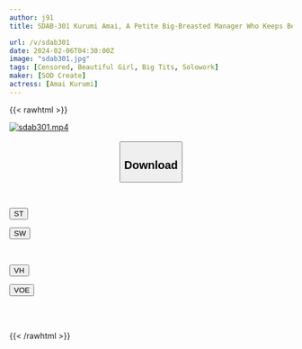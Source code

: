 ```yaml
---
author: j91
title: SDAB-301 Kurumi Amai, A Petite Big-Breasted Manager Who Keeps Being Made To Cum By The Explosively Fast Pistons Of Her Senior Club Member And Becomes Captivated By His Dick.

url: /v/sdab301
date: 2024-02-06T04:30:00Z
image: "sdab301.jpg"
tags: [Censored, Beautiful Girl, Big Tits, Solowork]
maker: [SOD Create]
actress: [Amai Kurumi]
---
```



{{< rawhtml >}}

<div class="video" data-videoid="ZbqmyRgqVMSqp2p">
    <a href="javascript:;">
        <img src="/v/sdab301/sdab301.jpg" width="WIDTH" height="HEIGHT" alt="sdab301.mp4" loading="lazy">
    </a>
</div>

<script type="text/javascript" src="https://j91.asia/asset/on-demand-st.js"></script>

<br>
  <link rel="stylesheet" href="https://j91.asia/asset/bs5.css">
  
  <center>
  <button class="btn btn-primary" type="button" data-bs-toggle="collapse" data-bs-target=".multi-collapse" aria-expanded="false" aria-controls="multiCollapseExample1 multiCollapseExample2"><h2>Download</h2></button></center>
</p>
<div class="row">
  <div class="col">
    <div class="collapse multi-collapse" id="multiCollapseExample1">
      <div class="card card-body">
	      	      <br>
<div class="buttons">  
<p><a href="https://streamtape.to/v/ZbqmyRgqVMSqp2p" target="_blank"><button class="btn-hover color-3"><i class="fa fa-download"></i> ST</button></a></p>
<p><a href="https://cdnwish.com/ece0wedp79va" target="_blank"><button class="btn-hover color-2"><i class="fa fa-download"></i> SW</button></a></p></div>
    </div>
  </div>
</div>
  <div class="col">
    <div class="collapse multi-collapse" id="multiCollapseExample2">
      <div class="card card-body">
	      <br>
<div class="buttons">
<p><a href="https://vidhidepro.com/f/tb9gc53csp5l" target="_blank"><button class="btn-hover color-9"><i class="fa fa-download"></i> VH</button></a></p>
<p><a href="https://voe.sx/tvkfd4psnibz"><button class="btn-hover color-8"><i class="fa fa-download"></i> VOE</button></a></p></div>
<br><br>
      </div>
    </div>
  </div>
</div>

{{< /rawhtml >}}